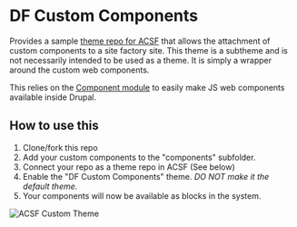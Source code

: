 
# DF Custom Components
Provides a sample [theme repo for ACSF](https://docs.acquia.com/site-factory/theme/external/) that allows the attachment of custom components to a site factory site. This theme is a subtheme and is not necessarily intended to be used as a theme. It is simply a wrapper around the custom web components.

This relies on the [Component module](https://www.drupal.org/project/component) to easily make JS web components available inside Drupal.

## How to use this
1. Clone/fork this repo
2. Add your custom components to the "components" subfolder.
3. Connect your repo as a theme repo in ACSF (See below)
4. Enable the "DF Custom Components" theme. *DO NOT make it the default theme.*
5. Your components will now be available as blocks in the system.

![ACSF Custom Theme](//github.com/rlnorthcutt/df-custom-components/raw/main/acsf-custom-theme.png)


